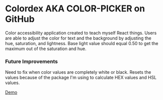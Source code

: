 # Colordex AKA COLOR-PICKER on GitHub

Color accessibility application created to teach myself React things.
Users are able to adjust the color for text and the background by adjusting the hue, saturation, and lightness.
Base light value should equal 0.50 to get the maximum out of the saturation and hue.

### Future Improvements

Need to fix when color values are completely white or black. Resets the values because of the package I'm using to calculate HEX values and HSL values.

[Demo](https://colordex.herokuapp.com)
